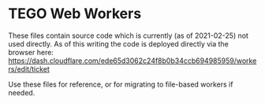# TEGO Web Workers

These files contain source code which is currently (as of 2021-02-25) not used directly. As of this writing the code is deployed directly via the browser here: https://dash.cloudflare.com/ede65d3062c24f8b0b34ccb694985959/workers/edit/ticket

Use these files for reference, or for migrating to file-based workers if needed.
